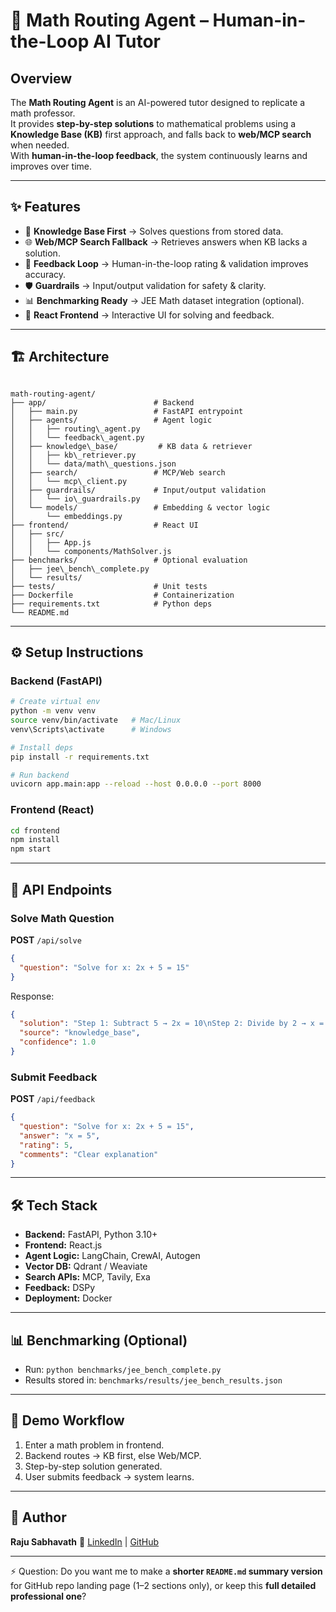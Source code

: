 # 🧮 Math Routing Agent – Human-in-the-Loop AI Tutor

## Overview
The **Math Routing Agent** is an AI-powered tutor designed to replicate a math professor.  
It provides **step-by-step solutions** to mathematical problems using a **Knowledge Base (KB)** first approach, and falls back to **web/MCP search** when needed.  
With **human-in-the-loop feedback**, the system continuously learns and improves over time.

---

## ✨ Features
- 📘 **Knowledge Base First** → Solves questions from stored data.
- 🌐 **Web/MCP Search Fallback** → Retrieves answers when KB lacks a solution.
- 🔄 **Feedback Loop** → Human-in-the-loop rating & validation improves accuracy.
- 🛡 **Guardrails** → Input/output validation for safety & clarity.
- 📊 **Benchmarking Ready** → JEE Math dataset integration (optional).
- 🎨 **React Frontend** → Interactive UI for solving and feedback.

---

## 🏗️ Architecture
```

math-routing-agent/
├── app/                        # Backend
│   ├── main.py                 # FastAPI entrypoint
│   ├── agents/                 # Agent logic
│   │   ├── routing\_agent.py
│   │   └── feedback\_agent.py
│   ├── knowledge\_base/         # KB data & retriever
│   │   ├── kb\_retriever.py
│   │   └── data/math\_questions.json
│   ├── search/                 # MCP/Web search
│   │   └── mcp\_client.py
│   ├── guardrails/             # Input/output validation
│   │   └── io\_guardrails.py
│   └── models/                 # Embedding & vector logic
│       └── embeddings.py
├── frontend/                   # React UI
│   ├── src/
│   │   ├── App.js
│   │   └── components/MathSolver.js
├── benchmarks/                 # Optional evaluation
│   ├── jee\_bench\_complete.py
│   └── results/
├── tests/                      # Unit tests
├── Dockerfile                  # Containerization
├── requirements.txt            # Python deps
└── README.md

````

---

## ⚙️ Setup Instructions

### Backend (FastAPI)
```bash
# Create virtual env
python -m venv venv
source venv/bin/activate   # Mac/Linux
venv\Scripts\activate      # Windows

# Install deps
pip install -r requirements.txt

# Run backend
uvicorn app.main:app --reload --host 0.0.0.0 --port 8000
````

### Frontend (React)

```bash
cd frontend
npm install
npm start
```

---

## 🔌 API Endpoints

### Solve Math Question

**POST** `/api/solve`

```json
{
  "question": "Solve for x: 2x + 5 = 15"
}
```

Response:

```json
{
  "solution": "Step 1: Subtract 5 → 2x = 10\nStep 2: Divide by 2 → x = 5",
  "source": "knowledge_base",
  "confidence": 1.0
}
```

### Submit Feedback

**POST** `/api/feedback`

```json
{
  "question": "Solve for x: 2x + 5 = 15",
  "answer": "x = 5",
  "rating": 5,
  "comments": "Clear explanation"
}
```

---

## 🛠️ Tech Stack

* **Backend:** FastAPI, Python 3.10+
* **Frontend:** React.js
* **Agent Logic:** LangChain, CrewAI, Autogen
* **Vector DB:** Qdrant / Weaviate
* **Search APIs:** MCP, Tavily, Exa
* **Feedback:** DSPy
* **Deployment:** Docker

---

## 📊 Benchmarking (Optional)

* Run: `python benchmarks/jee_bench_complete.py`
* Results stored in: `benchmarks/results/jee_bench_results.json`

---

## 🚀 Demo Workflow

1. Enter a math problem in frontend.
2. Backend routes → KB first, else Web/MCP.
3. Step-by-step solution generated.
4. User submits feedback → system learns.

---

## 📌 Author

**Raju Sabhavath**
🔗 [LinkedIn](https://linkedin.com/) | [GitHub](https://github.com/)

----


⚡ Question: Do you want me to make a **shorter `README.md` summary version** for GitHub repo landing page (1–2 sections only), or keep this **full detailed professional one**?
```
